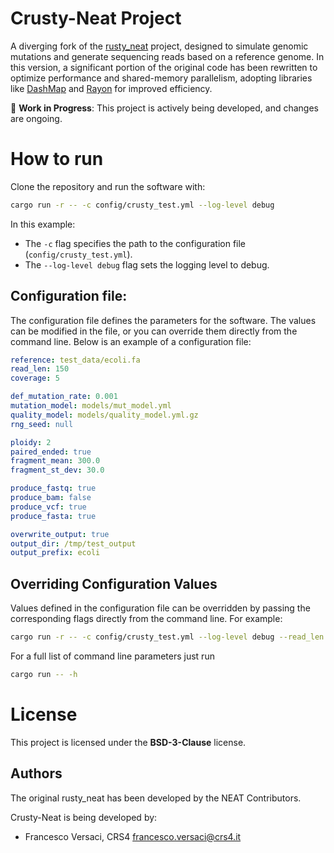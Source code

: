 # Crusty-Neat Project

A diverging fork of the
[rusty_neat](https://github.com/ncsa/rusty-neat) project, designed to
simulate genomic mutations and generate sequencing reads based on a
reference genome. In this version, a significant portion of the
original code has been rewritten to optimize performance and
shared-memory parallelism, adopting libraries like
[DashMap](https://github.com/xacrimon/dashmap) and
[Rayon](https://github.com/rayon-rs/rayon) for improved efficiency.

🚧 **Work in Progress**: This project is actively being developed, and
changes are ongoing.

# How to run

Clone the repository and run the software with:

```bash
cargo run -r -- -c config/crusty_test.yml --log-level debug
```

In this example:
- The `-c` flag specifies the path to the configuration file
  (`config/crusty_test.yml`).
- The `--log-level debug` flag sets the logging level to debug.

## Configuration file:

The configuration file defines the parameters for the software. The
values can be modified in the file, or you can override them directly
from the command line. Below is an example of a configuration file:

```yaml
reference: test_data/ecoli.fa
read_len: 150
coverage: 5

def_mutation_rate: 0.001
mutation_model: models/mut_model.yml
quality_model: models/quality_model.yml.gz
rng_seed: null

ploidy: 2
paired_ended: true
fragment_mean: 300.0
fragment_st_dev: 30.0

produce_fastq: true
produce_bam: false
produce_vcf: true
produce_fasta: true

overwrite_output: true
output_dir: /tmp/test_output
output_prefix: ecoli
```

## Overriding Configuration Values

Values defined in the configuration file can be overridden by passing
the corresponding flags directly from the command line. For example:

```bash
cargo run -r -- -c config/crusty_test.yml --log-level debug --read_len 100 --coverage 10
```

For a full list of command line parameters just run
```bash
cargo run -- -h
```

# License

This project is licensed under the **BSD-3-Clause** license.

## Authors

The original rusty_neat has been developed by the NEAT Contributors.

Crusty-Neat is being developed by:
  * Francesco Versaci, CRS4 <francesco.versaci@crs4.it>
